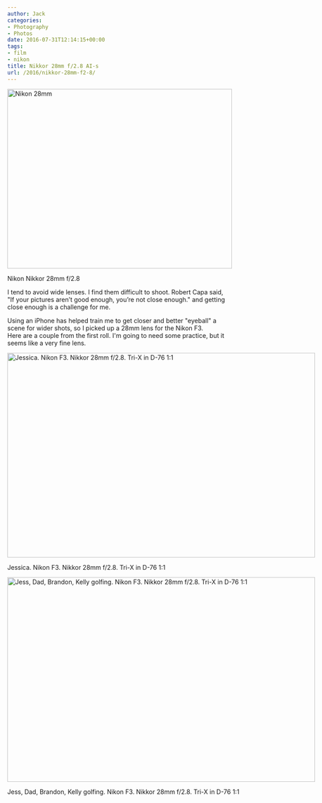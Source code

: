 ```yaml
---
author: Jack
categories:
- Photography
- Photos
date: 2016-07-31T12:14:15+00:00
tags:
- film
- nikon
title: Nikkor 28mm f/2.8 AI-s
url: /2016/nikkor-28mm-f2-8/
---
```


<div style="width: 521px" class="wp-caption alignnone">
  <img title="nikon-28mm.jpg" src="/img/2016/07/nikon-28mm.jpg" alt="Nikon 28mm" width="511" height="409" border="0" />
  
  <p class="wp-caption-text">
    Nikon Nikkor 28mm f/2.8
  </p>
</div>

I tend to avoid wide lenses. I find them difficult to shoot. Robert Capa said, "If your pictures aren’t good enough, you’re not close enough." and getting close enough is a challenge for me.

Using an iPhone has helped train me to get closer and better "eyeball" a scene for wider shots, so I picked up a 28mm lens for the Nikon F3. Here are a couple from the first roll. I'm going to need some practice, but it seems like a very fine lens.

<div id="attachment_5401" style="width: 710px" class="wp-caption alignright">
  <img class="size-large wp-image-5401" src="/img/2016/07/jess-golfing-1-1024x682.jpg" alt="Jessica. Nikon F3. Nikkor 28mm f/2.8. Tri-X in D-76 1:1" width="700" height="466" srcset="/img/2016/07/jess-golfing-1.jpg 1024w, /img/2016/07/jess-golfing-1-300x200.jpg 300w, /img/2016/07/jess-golfing-1-768x512.jpg 768w, /img/2016/07/jess-golfing-1-700x466.jpg 700w" sizes="(max-width: 700px) 100vw, 700px" />
  
  <p class="wp-caption-text">
    Jessica. Nikon F3. Nikkor 28mm f/2.8. Tri-X in D-76 1:1
  </p>
</div>

<div id="attachment_5400" style="width: 710px" class="wp-caption alignright">
  <img class="size-large wp-image-5400" src="/img/2016/07/2016-Roll-024-golfing-1-1024x682.jpg" alt="Jess, Dad, Brandon, Kelly golfing.  Nikon F3. Nikkor 28mm f/2.8. Tri-X in D-76 1:1" width="700" height="466" srcset="/img/2016/07/2016-Roll-024-golfing-1.jpg 1024w, /img/2016/07/2016-Roll-024-golfing-1-300x200.jpg 300w, /img/2016/07/2016-Roll-024-golfing-1-768x512.jpg 768w, /img/2016/07/2016-Roll-024-golfing-1-700x466.jpg 700w" sizes="(max-width: 700px) 100vw, 700px" />
  
  <p class="wp-caption-text">
    Jess, Dad, Brandon, Kelly golfing. Nikon F3. Nikkor 28mm f/2.8. Tri-X in D-76 1:1
  </p>
</div>

&nbsp;